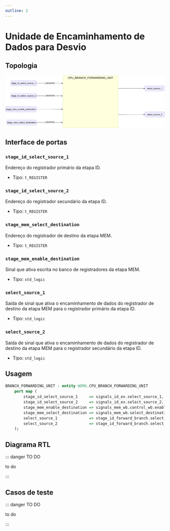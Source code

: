 ```yaml
---
outline: 2
---
```


# Unidade de Encaminhamento de Dados para Desvio

## Topologia

![alt text](/public/images/reference/report_components/cpu_branch_forwarding_unit.drawio.svg)

## Interface de portas

### `stage_id_select_source_1` <Badge type="success" text="INPUT" />

Endereço do registrador primário da etapa ID.

- Tipo: `t_REGISTER`

### `stage_id_select_source_2` <Badge type="success" text="INPUT" />

Endereço do registrador secundário da etapa ID.

- Tipo: `t_REGISTER`

### `stage_mem_select_destination` <Badge type="success" text="INPUT" />

Endereço do registrador de destino da etapa MEM.

- Tipo: `t_REGISTER`

### `stage_mem_enable_destination` <Badge type="success" text="INPUT" />

Sinal que ativa escrita no banco de registradores da etapa MEM.

- Tipo: `std_logic`

### `select_source_1` <Badge type="danger" text="OUTPUT" />

Saída de sinal que ativa o encaminhamento de dados do registrador de destino da etapa MEM 
para o registrador primário da etapa ID.

- Tipo: `std_logic`

### `select_source_2` <Badge type="danger" text="OUTPUT" />

Saída de sinal que ativa o encaminhamento de dados do registrador de destino da etapa MEM 
para o registrador secundário da etapa ID.

- Tipo: `std_logic`

## Usagem

```vhdl
BRANCH_FORWARDING_UNIT : entity WORK.CPU_BRANCH_FORWARDING_UNIT
    port map (
        stage_id_select_source_1     => signals_id_ex.select_source_1,
        stage_id_select_source_2     => signals_id_ex.select_source_2,
        stage_mem_enable_destination => signals_mem_wb.control_wb.enable_destination,
        stage_mem_select_destination => signals_mem_wb.select_destination,
        select_source_1              => stage_id_forward_branch.select_source_1,
        select_source_2              => stage_id_forward_branch.select_source_2
    );
```

## Diagrama RTL

::: danger TO DO

to do

:::

## Casos de teste

::: danger TO DO

to do

:::
